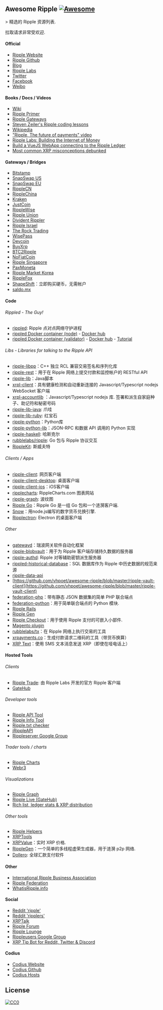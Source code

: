 <div class="github-widget" data-repo="vhpoet/awesome-ripple"></div>

## Awesome Ripple [![Awesome](https://cdn.rawgit.com/sindresorhus/awesome/d7305f38d29fed78fa85652e3a63e154dd8e8829/media/badge.svg)](https://github.com/sindresorhus/awesome)

&gt; 精选的 Ripple 资源列表.

拉取请求非常受欢迎.

#### Official
- [Ripple Website](https://ripple.com/)
- [Ripple Github](https://github.com/ripple/)
- [Blog](https://ripple.com/insights/)
- [Ripple Labs](https://ripple.com)
- [Twitter](https://twitter.com/ripple/)
- [Facebook](https://www.facebook.com/ripplepay/)
- [Weibo](http://www.weibo.com/RippleLabs/)

#### Books / Docs / Videos
- [Wiki](https://ripple.com/wiki/Main_Page)
- [Ripple Primer](https://ripple.com/ripple_primer.pdf)
- [Ripple Gateways](https://ripple.com/ripple-gateways.pdf)
- [Steven Zeiler's Ripple coding lessons](https://www.youtube.com/user/stevenzeiler/videos?flow=grid&view=0)
- [Wikipedia](https://en.wikipedia.org/wiki/Ripple_(payment_protocol))
- ["Ripple, The future of payments" video](https://vimeo.com/73887321)
- [Ripple Labs: Building the Internet of Money](https://www.youtube.com/watch?v=aoixyCNWg5k)
- [Build a VueJS WebApp connecting to the Ripple Ledger](https://itnext.io/develop-awesome-webapps-using-vuejs-webpack-bda08ebb691c)
- [Most common XRP misconceptions debunked](https://fudbingo.com)

#### Gateways / Bridges
- [Bitstamp](http://www.bitstamp.net/)
- [SnapSwap US](https://snapswap.us/)
- [SnapSwap EU](https://snapswap.eu/)
- [RippleCN](http://www.rebopay.com/)
- [RippleChina](http://www.ripplechina.net/)
- [Kraken](https://www.kraken.com/)
- [JustCoin](https://justcoin.com/)
- [RippleWise](https://www.ripplewise.com/)
- [Ripple Union](https://xagate.com)
- [Divident Rippler](https://www.dividendrippler.com/)
- [Ripple Israel](http://rippleisrael.co.il/)
- [The Rock Trading](https://www.therocktrading.com/)
- [WisePass](https://wisepass.com/)
- [Devcoin](http://ripple.d.evco.in/)
- [BuyXrp](http://buyxrp.net/)
- [BTC2Ripple](https://btc2ripple.com/)
- [NoFiatCoin](http://www.nofiatcoin.com/)
- [Ripple Singapore](https://www.ripplesingapore.com/)
- [PaxMoneta](https://paxmoneta.com)
- [Ripple Market Korea](http://ripple-market.co.kr/)
- [RippleFox](https://ripplefox.com/)
- [ShapeShift](https://shapeshift.io)：立即购买硬币，无需帐户
- [saldo.mx](http://saldo.mx/)

#### Code
###### Rippled - The Guy!
- [rippled](https://github.com/ripple/rippled/): Ripple 点对点网络守护进程
- [rippled Docker container (node)](https://github.com/WietseWind/docker-rippled) - [Docker hub](https://hub.docker.com/r/xrptipbot/rippled/)
- [rippled Docker container (validator)](https://github.com/WietseWind/docker-rippled-validator) - [Docker hub](https://hub.docker.com/r/xrptipbot/rippledvalidator/) - [Tutorial](https://medium.com/@WietseWind/how-to-run-a-ripple-validator-digitalocean-7e5fca1c3d77)

###### Libs - Libraries for talking to the Ripple API
- [ripple-libpp](https://github.com/ripple/ripple-libpp)：C++ 独立 RCL 兼容交易签名和序列化库
- [ripple-rest](https://github.com/ripple/ripple-rest)：用于在 Ripple 网络上提交付款和监控帐户的 RESTful API
- [ripple-lib](https://github.com/ripple/ripple-lib/)：Java脚本
- [xrpl-client](https://www.npmjs.com/package/xrpl-client)：具有健康检测和自动重新连接的 Javascript/Typescript nodejs WebSocket 客户端
- [xrpl-accountlib](https://www.npmjs.com/package/xrpl-accountlib) ：Javascript/Typescript nodejs 库. 签署和派生自家庭种子、助记符和秘密号码
- [ripple-lib-java](https://github.com/ripple/ripple-lib-java/): 爪哇
- [ripple-lib-ruby](https://github.com/kevinejohn/ripple-lib-rpc-ruby/): 红宝石
- [ripple-python](https://github.com/miracle2k/ripple-python/)：Python库
- [ripple-python-lib](https://github.com/arsenlosenko/python-ripple-lib)：JSON-RPC 和数据 API 调用的 Python 实现
- [ripple-haskell](https://github.com/singpolyma/ripple-haskell/): 哈斯克尔
- [rubblelabs/ripple](https://github.com/rubblelabs/ripple): Go 包与 Ripple 协议交互
- [RippleKit](https://github.com/xasos/RippleKit): 斯威夫特

###### Clients / Apps
- [ripple-client](https://github.com/ripple/ripple-client/): 网页客户端
- [ripple-client-desktop](https://github.com/ripple/ripple-client-desktop): 桌面客户端
- [ripple-client-ios](https://github.com/ripple-unmaintained/ripple-client-ios)：iOS客户端
- [ripplecharts](https://github.com/ripple/ripplecharts/): RippleCharts.com 图表网站
- [ripple-graph](https://github.com/ripple-unmaintained/ripple-graph): 波纹图
- [Ripple Go](https://bitbucket.org/dchapes/ripple/)：Ripple Go 是一组 Go 包和一个涟漪客户端.
- [Snow](https://github.com/justcoin/snow)：用node.js编写的数字货币兑换引擎.
- [Ripplectron](https://github.com/devjin0617/ripplectron): Electron 的桌面客户端

###### Other
- [gatewayd](https://github.com/ripple/gatewayd)：瑞波网关软件自动化框架
- [ripple-blobvault](https://github.com/ripple/ripple-blobvault)：用于为 Ripple 客户端存储持久数据的服务器
- [ripple-authd](https://github.com/ripple/ripple-authd): Ripple 对等辅助密钥派生服务器
- [rippled-historical-database](https://github.com/ripple/rippled-historical-database)：SQL 数据库作为 Ripple 中历史数据的规范来源
- [ripple-data-api](https://github.com/ripple/ripple-data-api)
- [https://github.com/vhpoet/awesome-ripple/blob/master/ripple-vault-client](https://github.com/vhpoet/awesome-ripple/blob/master/ripple-vault-client)
- [federation-php](https://github.com/ripple-unmaintained/federation-php)：带有静态 JSON 数据集的简单 PHP 联合端点
- [federation-python](https://github.com/miracle2k/ripple-federation-python)：用于简单联合端点的 Python 模块.
- [Ripple Rails](https://github.com/singpolyma/ripple-rails/)
- [Ripple Gen](https://github.com/CodeShark/RippleGen/)
- [Ripple Checkout](https://github.com/emschwartz/ripple-donate-widget)：用于使用 Ripple 支付的可嵌入小部件.
- [Magento plugin](http://www.magentocommerce.com/magento-connect/ripple-json-rpc.html)
- [rubblelabs/tx](https://github.com/rubblelabs/tx)：在 Ripple 网络上执行交易的工具
- [xrpayments.co](https://xrpayments.co)：生成付款请求二维码的工具（带货币换算）
- [XRP Text](https://xrptext.com)：使用 SMS 文本消息发送 XRP（即使在哑电话上）

#### Hosted Tools
###### Clients
- [Ripple Trade](https://rippletrade.com/): 由 Ripple Labs 开发的官方 Ripple 客户端
- [GateHub](https://gatehub.net/)

###### Developer tools
- [Ripple API Tool](https://ripple.com/build/websocket-tool/)
- [Ripple Info Tool](https://ripple.com/build/ripple-info-tool/)
- [Ripple.txt checker](https://ripple.com/tools/txt/)
- [jRippleAPI](https://github.com/pmarches/jStellarAPI)
- [Rippleserver Google Group](https://groups.google.com/forum/#!forum/ripple-server/)

###### Trader tools / charts
- [Ripple Charts](https://ripplecharts.com/)
- [Webr3](http://xrp.webr3.org/usd-xrp)

###### Visualizations
- [Ripple Graph](https://www.ripplecharts.com/%23/graph/)
- [Ripple Live (GateHub)](https://gatehub.net/live)
- [Rich list, ledger stats & XRP distribution](https://ledger.exposed)

###### Other tools
- [Ripple Helpers](https://github.com/vhpoet/ripple-helpers/)
- [XRPTools](http://xrptools.com/)
- [XRPValue](http://xrpvalue.com/)：实时 XRP 价格.
- [RippleGen](https://github.com/CodeShark/RippleGen)：一个简单的多线程虚荣生成器，用于涟漪 p2p 网络.
- [Dollero](http://dollero.com/): 全球汇款支付软件

#### Other
- [International Ripple Business Association](http://www.ripplebusiness.org/)
- [Ripple Federation](http://ripplefederation.org/)
- [WhatisRipple.info](http://whatisripple.info/)

#### Social
- [Reddit 'ripple'](https://www.reddit.com/r/ripple/)
- [Reddit 'ripplers'](https://www.reddit.com/r/ripplers/)
- [XRPTalk](https://xrptalk.org/)
- [Ripple Forum](http://rippleforum.org/)
- [Ripple Lounge](http://www.ripplelounge.com/)
- [Rippleusers Google Group](https://groups.google.com/forum/#!forum/rippleusers)
- [XRP Tip Bot for Reddit, Twitter & Discord](https://xrptipbot.com)

#### Codius
- [Codius Website](https://codius.org/)
- [Codius Github](https://github.com/codius)
- [Codius Hosts](http://codiushosts.com/)

## License

[![CC0](https://i.creativecommons.org/p/zero/1.0/88x31.png)](https://creativecommons.org/publicdomain/zero/1.0/)
